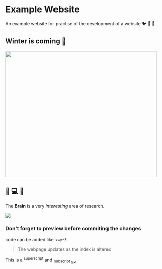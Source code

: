 # Example Website

An example website for practise of the development of a website :bird: :brain: :sloth:

## Winter is coming :sloth:

<img src="https://static.vecteezy.com/system/resources/previews/024/068/988/non_2x/cute-sloth-in-hat-and-scarf-in-winter-with-snow-ai-generated-free-photo.jpg" width="480" height="400">

## :brain: 💻 🧠 

The **Brain** is a very _interesting_ area of research.

![](https://neuro-physio.co.uk/wp-content/uploads/2016/04/web-brain-getty-c-DONTUSEAGAIN.png)

### Don't forget to preview before commiting the changes

code can be added like ``x=y*3``

> The webpage updates as the index is altered

This is a <sup>superscript</sup> and <sub>subscript<sub> text
